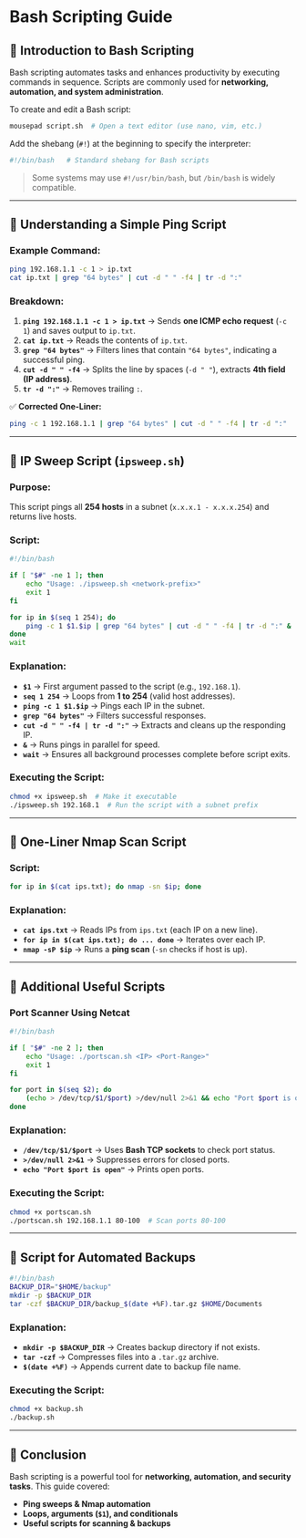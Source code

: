 # Bash Scripting Guide

## 🔹 Introduction to Bash Scripting
Bash scripting automates tasks and enhances productivity by executing commands in sequence. Scripts are commonly used for **networking, automation, and system administration**.

To create and edit a Bash script:
```bash
mousepad script.sh  # Open a text editor (use nano, vim, etc.)
```
Add the shebang (`#!`) at the beginning to specify the interpreter:
```bash
#!/bin/bash   # Standard shebang for Bash scripts
```
> Some systems may use `#!/usr/bin/bash`, but `/bin/bash` is widely compatible.

---

## 🔹 Understanding a Simple Ping Script
### Example Command:
```bash
ping 192.168.1.1 -c 1 > ip.txt
cat ip.txt | grep "64 bytes" | cut -d " " -f4 | tr -d ":"
```
### Breakdown:
1. **`ping 192.168.1.1 -c 1 > ip.txt`** → Sends **one ICMP echo request** (`-c 1`) and saves output to `ip.txt`.
2. **`cat ip.txt`** → Reads the contents of `ip.txt`.
3. **`grep "64 bytes"`** → Filters lines that contain `"64 bytes"`, indicating a successful ping.
4. **`cut -d " " -f4`** → Splits the line by spaces (`-d " "`), extracts **4th field (IP address)**.
5. **`tr -d ":"`** → Removes trailing `:`.

✅ **Corrected One-Liner:**
```bash
ping -c 1 192.168.1.1 | grep "64 bytes" | cut -d " " -f4 | tr -d ":"
```

---

## 🔹 IP Sweep Script (`ipsweep.sh`)
### **Purpose:**
This script pings all **254 hosts** in a subnet (`x.x.x.1 - x.x.x.254`) and returns live hosts.

### **Script:**
```bash
#!/bin/bash

if [ "$#" -ne 1 ]; then
    echo "Usage: ./ipsweep.sh <network-prefix>"
    exit 1
fi

for ip in $(seq 1 254); do
    ping -c 1 $1.$ip | grep "64 bytes" | cut -d " " -f4 | tr -d ":" &
done
wait
```

### **Explanation:**
- **`$1`** → First argument passed to the script (e.g., `192.168.1`).
- **`seq 1 254`** → Loops from **1 to 254** (valid host addresses).
- **`ping -c 1 $1.$ip`** → Pings each IP in the subnet.
- **`grep "64 bytes"`** → Filters successful responses.
- **`cut -d " " -f4 | tr -d ":"`** → Extracts and cleans up the responding IP.
- **`&`** → Runs pings in parallel for speed.
- **`wait`** → Ensures all background processes complete before script exits.

### **Executing the Script:**
```bash
chmod +x ipsweep.sh  # Make it executable
./ipsweep.sh 192.168.1  # Run the script with a subnet prefix
```

---

## 🔹 One-Liner Nmap Scan Script
### **Script:**
```bash
for ip in $(cat ips.txt); do nmap -sn $ip; done
```

### **Explanation:**
- **`cat ips.txt`** → Reads IPs from `ips.txt` (each IP on a new line).
- **`for ip in $(cat ips.txt); do ... done`** → Iterates over each IP.
- **`nmap -sP $ip`** → Runs a **ping scan** (`-sn` checks if host is up).

---

## 🔹 Additional Useful Scripts

### **Port Scanner Using Netcat**
```bash
#!/bin/bash

if [ "$#" -ne 2 ]; then
    echo "Usage: ./portscan.sh <IP> <Port-Range>"
    exit 1
fi

for port in $(seq $2); do
    (echo > /dev/tcp/$1/$port) >/dev/null 2>&1 && echo "Port $port is open" || echo "Port $port is closed"
done
```
### **Explanation:**
- **`/dev/tcp/$1/$port`** → Uses **Bash TCP sockets** to check port status.
- **`>/dev/null 2>&1`** → Suppresses errors for closed ports.
- **`echo "Port $port is open"`** → Prints open ports.

### **Executing the Script:**
```bash
chmod +x portscan.sh
./portscan.sh 192.168.1.1 80-100  # Scan ports 80-100
```

---

## 🔹 Script for Automated Backups
```bash
#!/bin/bash
BACKUP_DIR="$HOME/backup"
mkdir -p $BACKUP_DIR
tar -czf $BACKUP_DIR/backup_$(date +%F).tar.gz $HOME/Documents
```

### **Explanation:**
- **`mkdir -p $BACKUP_DIR`** → Creates backup directory if not exists.
- **`tar -czf`** → Compresses files into a `.tar.gz` archive.
- **`$(date +%F)`** → Appends current date to backup file name.

### **Executing the Script:**
```bash
chmod +x backup.sh
./backup.sh
```

---

## 🔹 Conclusion
Bash scripting is a powerful tool for **networking, automation, and security tasks**. This guide covered:
- **Ping sweeps & Nmap automation**
- **Loops, arguments (`$1`), and conditionals**
- **Useful scripts for scanning & backups**

